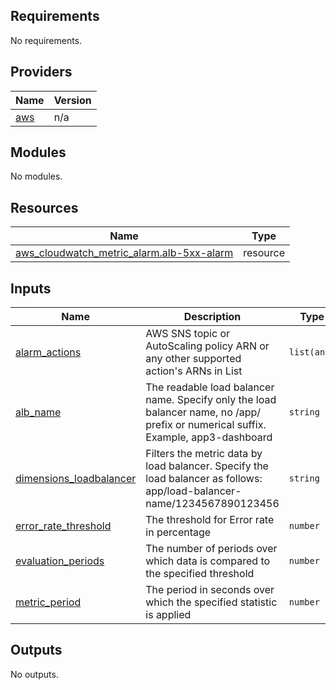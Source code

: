 ## Requirements

No requirements.

## Providers

| Name | Version |
|------|---------|
| <a name="provider_aws"></a> [aws](#provider\_aws) | n/a |

## Modules

No modules.

## Resources

| Name | Type |
|------|------|
| [aws_cloudwatch_metric_alarm.alb-5xx-alarm](https://registry.terraform.io/providers/hashicorp/aws/latest/docs/resources/cloudwatch_metric_alarm) | resource |

## Inputs

| Name | Description | Type | Default | Required |
|------|-------------|------|---------|:--------:|
| <a name="input_alarm_actions"></a> [alarm\_actions](#input\_alarm\_actions) | AWS SNS topic or AutoScaling policy ARN or any other supported action's ARNs in List | `list(any)` | n/a | yes |
| <a name="input_alb_name"></a> [alb\_name](#input\_alb\_name) | The readable load balancer name. Specify only the load balancer name, no /app/ prefix or numerical suffix. Example, app3-dashboard | `string` | n/a | yes |
| <a name="input_dimensions_loadbalancer"></a> [dimensions\_loadbalancer](#input\_dimensions\_loadbalancer) | Filters the metric data by load balancer. Specify the load balancer as follows: app/load-balancer-name/1234567890123456 | `string` | n/a | yes |
| <a name="input_error_rate_threshold"></a> [error\_rate\_threshold](#input\_error\_rate\_threshold) | The threshold for Error rate in percentage | `number` | `0.5` | no |
| <a name="input_evaluation_periods"></a> [evaluation\_periods](#input\_evaluation\_periods) | The number of periods over which data is compared to the specified threshold | `number` | `2` | no |
| <a name="input_metric_period"></a> [metric\_period](#input\_metric\_period) | The period in seconds over which the specified statistic is applied | `number` | `300` | no |

## Outputs

No outputs.
